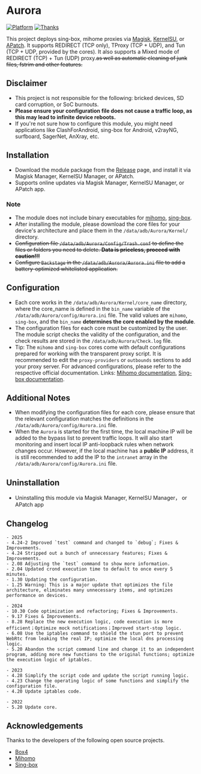 # Aurora
[![Platform](https://img.shields.io/badge/Platform-Android-green.svg)](https://www.android.com)
[![Thanks](https://img.shields.io/badge/Thanks-Box4-green.svg)](https://github.com/CHIZI-0618/box4magisk)

This project deploys sing-box, mihome proxies via [Magisk](https://github.com/topjohnwu/Magisk), [KernelSU](https://github.com/tiann/KernelSU), or [APatch](https://github.com/bmax121/APatch). It supports REDIRECT (TCP only), TProxy (TCP + UDP), and Tun (TCP + UDP, provided by the cores). It also supports a Mixed mode of REDIRECT (TCP) + Tun (UDP) proxy.~~as well as automatic cleaning of junk files, fstrim and other features.~~


## Disclaimer

- This project is not responsible for the following: bricked devices, SD card corruption, or SoC burnouts.
- **Please ensure your configuration file does not cause a traffic loop, as this may lead to infinite device reboots.**
- If you're not sure how to configure this module, you might need applications like ClashForAndroid, sing-box for Android, v2rayNG, surfboard, SagerNet, AnXray, etc.


## Installation

- Download the module package from the [Release](https://github.com/Tkocean/Aurora/releases/download/Simplified/Aurora.zip) page, and install it via Magisk Manager, KernelSU Manager, or APatch.
- Supports online updates via Magisk Manager, KernelSU Manager, or APatch app.


### Note

- The module does not include binary executables for [mihomo](https://github.com/MetaCubeX/mihomo), [sing-box](https://github.com/SagerNet/sing-box).
- After installing the module, please download the core files for your device's architecture and place them in the `/data/adb/Aurora/Kernel/` directory.
- ~~Configuration file `/data/adb/Aurora/Config/Trash.conf` to define the files or folders you need to delete. **Data is priceless, proceed with caution!!!**~~
- ~~Configure `Backstage` in the `/data/adb/Aurora/Aurora.ini` file to add a battery-optimized whitelisted application.~~


## Configuration

- Each core works in the `/data/adb/Aurora/Kernel/core_name` directory, where the core_name is defined in the `bin_name` variable of the `/data/adb/Aurora/config/Aurora.ini` file. The valid values are `mihomo`, `sing-box`, and the `bin_name` **determines the core enabled by the module**.
- The configuration files for each core must be customized by the user. The module script checks the validity of the configuration, and the check results are stored in the `/data/adb/Aurora/Check.log` file.
- Tip: The `mihomo` and `sing-box` cores come with default configurations prepared for working with the transparent proxy script. It is recommended to edit the `proxy-providers` or `outbounds` sections to add your proxy server. For advanced configurations, please refer to the respective official documentation. Links: [Mihomo documentation](https://wiki.metacubex.one), [Sing-box documentation](https://sing-box.sagernet.org/).


## Additional Notes

- When modifying the configuration files for each core, please ensure that the relevant configuration matches the definitions in the `/data/adb/Aurora/config/Aurora.ini` file.
- When the `Aurora` is started for the first time, the local machine IP will be added to the bypass list to prevent traffic loops. It will also start monitoring and insert local IP anti-loopback rules when network changes occur. However, if the local machine has a **public IP** address, it is still recommended to add the IP to the `intranet` array in the `/data/adb/Aurora/config/Aurora.ini` file.


## Uninstallation

- Uninstalling this module via Magisk Manager, KernelSU Manager， or APatch app


## Changelog
    - 2025
    - 4.24-2 Improved `test` command and changed to `debug`; Fixes & Improvements.
    - 4.24 Stripped out a bunch of unnecessary features; Fixes & Improvements.
    - 2.08 Adjusting the `test` command to show more information.
    - 2.04 Updated crond execution time to default to once every 5 minutes.
    - 1.30 Updating the configuration.
    - 1.25 Warning: This is a major update that optimizes the file architecture, eliminates many unnecessary items, and optimizes performance on devices.

    - 2024
    - 10.30 Code optimization and refactoring; Fixes & Improvements.
    - 9.17 Fixes & Improvements.
    - 8.28 Replace the new execution logic, code execution is more efficient；Optimize mock notifications；Improved start-stop logic.
    - 6.08 Use the iptables command to shield the stun port to prevent WebRtc from leaking the real IP; optimize the local dns processing logic.
    - 5.20 Abandon the script command line and change it to an independent program, adding more new functions to the original functions; optimize the execution logic of iptables.
    
    - 2023
    - 4.28 Simplify the script code and update the script running logic.
    - 4.23 Change the operating logic of some functions and simplify the configuration file.
    - 4.20 Update iptables code.

    - 2022
    - 5.20 Update core.

## Acknowledgements
Thanks to the developers of the following open source projects.
- [Box4](https://github.com/CHIZI-0618/box4magisk)
- [Mihomo](https://github.com/MetaCubeX/mihomo)
- [Sing-box](https://github.com/SagerNet/sing-box)
